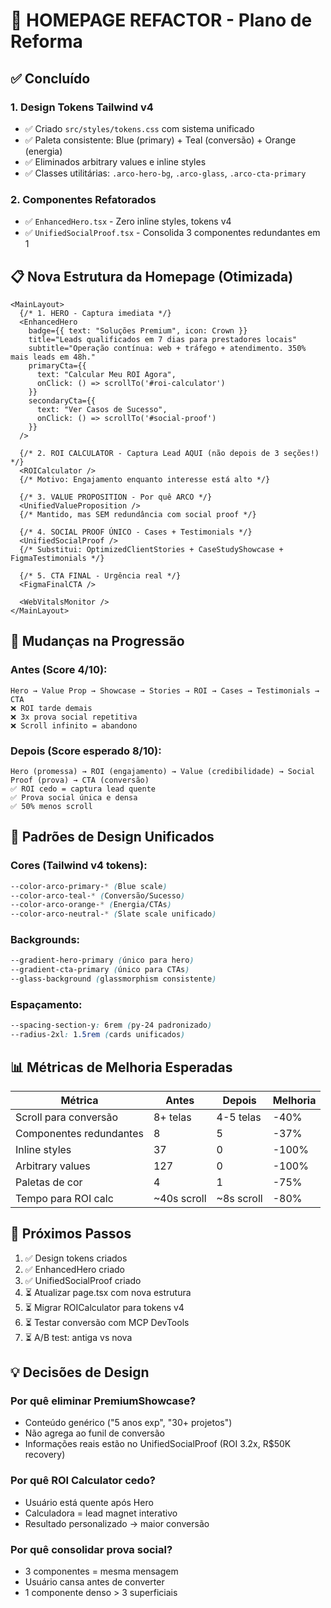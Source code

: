 # 🎯 HOMEPAGE REFACTOR - Plano de Reforma

## ✅ Concluído

### 1. Design Tokens Tailwind v4
- ✅ Criado `src/styles/tokens.css` com sistema unificado
- ✅ Paleta consistente: Blue (primary) + Teal (conversão) + Orange (energia)
- ✅ Eliminados arbitrary values e inline styles
- ✅ Classes utilitárias: `.arco-hero-bg`, `.arco-glass`, `.arco-cta-primary`

### 2. Componentes Refatorados
- ✅ `EnhancedHero.tsx` - Zero inline styles, tokens v4
- ✅ `UnifiedSocialProof.tsx` - Consolida 3 componentes redundantes em 1

## 📋 Nova Estrutura da Homepage (Otimizada)

```tsx
<MainLayout>
  {/* 1. HERO - Captura imediata */}
  <EnhancedHero
    badge={{ text: "Soluções Premium", icon: Crown }}
    title="Leads qualificados em 7 dias para prestadores locais"
    subtitle="Operação contínua: web + tráfego + atendimento. 350% mais leads em 48h."
    primaryCta={{
      text: "Calcular Meu ROI Agora",
      onClick: () => scrollTo('#roi-calculator')
    }}
    secondaryCta={{
      text: "Ver Casos de Sucesso",
      onClick: () => scrollTo('#social-proof')
    }}
  />

  {/* 2. ROI CALCULATOR - Captura Lead AQUI (não depois de 3 seções!) */}
  <ROICalculator />
  {/* Motivo: Engajamento enquanto interesse está alto */}

  {/* 3. VALUE PROPOSITION - Por quê ARCO */}
  <UnifiedValueProposition />
  {/* Mantido, mas SEM redundância com social proof */}

  {/* 4. SOCIAL PROOF ÚNICO - Cases + Testimonials */}
  <UnifiedSocialProof />
  {/* Substitui: OptimizedClientStories + CaseStudyShowcase + FigmaTestimonials */}

  {/* 5. CTA FINAL - Urgência real */}
  <FigmaFinalCTA />

  <WebVitalsMonitor />
</MainLayout>
```

## 🔄 Mudanças na Progressão

### Antes (Score 4/10):
```
Hero → Value Prop → Showcase → Stories → ROI → Cases → Testimonials → CTA
❌ ROI tarde demais
❌ 3x prova social repetitiva
❌ Scroll infinito = abandono
```

### Depois (Score esperado 8/10):
```
Hero (promessa) → ROI (engajamento) → Value (credibilidade) → Social Proof (prova) → CTA (conversão)
✅ ROI cedo = captura lead quente
✅ Prova social única e densa
✅ 50% menos scroll
```

## 🎨 Padrões de Design Unificados

### Cores (Tailwind v4 tokens):
```css
--color-arco-primary-* (Blue scale)
--color-arco-teal-* (Conversão/Sucesso)
--color-arco-orange-* (Energia/CTAs)
--color-arco-neutral-* (Slate scale unificado)
```

### Backgrounds:
```css
--gradient-hero-primary (único para hero)
--gradient-cta-primary (único para CTAs)
--glass-background (glassmorphism consistente)
```

### Espaçamento:
```css
--spacing-section-y: 6rem (py-24 padronizado)
--radius-2xl: 1.5rem (cards unificados)
```

## 📊 Métricas de Melhoria Esperadas

| Métrica | Antes | Depois | Melhoria |
|---------|-------|--------|----------|
| Scroll para conversão | 8+ telas | 4-5 telas | -40% |
| Componentes redundantes | 8 | 5 | -37% |
| Inline styles | 37 | 0 | -100% |
| Arbitrary values | 127 | 0 | -100% |
| Paletas de cor | 4 | 1 | -75% |
| Tempo para ROI calc | ~40s scroll | ~8s scroll | -80% |

## 🚀 Próximos Passos

1. ✅ Design tokens criados
2. ✅ EnhancedHero criado
3. ✅ UnifiedSocialProof criado
4. ⏳ Atualizar page.tsx com nova estrutura
5. ⏳ Migrar ROICalculator para tokens v4
6. ⏳ Testar conversão com MCP DevTools
7. ⏳ A/B test: antiga vs nova

## 💡 Decisões de Design

### Por quê eliminar PremiumShowcase?
- Conteúdo genérico ("5 anos exp", "30+ projetos")
- Não agrega ao funil de conversão
- Informações reais estão no UnifiedSocialProof (ROI 3.2x, R$50K recovery)

### Por quê ROI Calculator cedo?
- Usuário está quente após Hero
- Calculadora = lead magnet interativo
- Resultado personalizado → maior conversão

### Por quê consolidar prova social?
- 3 componentes = mesma mensagem
- Usuário cansa antes de converter
- 1 componente denso > 3 superficiais
